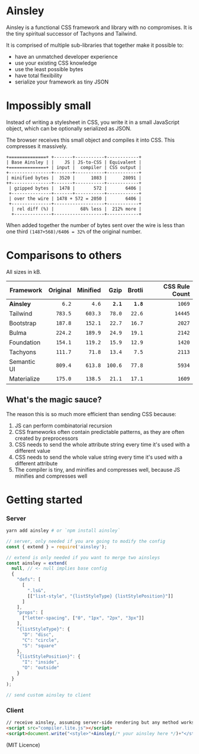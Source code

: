 # Ainsley

Ainsley is a functional CSS framework and library with no compromises.
It is the tiny spiritual successor of Tachyons and Tailwind.

It is comprised of multiple sub-libraries that together make it possible to:
  * have an unmatched developer experience
  * use your existing CSS knowledge
  * use the least possible bytes
  * have total flexibility
  * serialize your framework as tiny JSON

# Impossibly small

Instead of writing a stylesheet in CSS, you write it in a small JavaScript
object, which can be optionally serialized as JSON.

The browser receives this small object and compiles it into CSS. This compresses
it massively.

```none
+==============+ +-------+-----------+------------+
| Base Ainsley | |    JS | JS-to-CSS | Equivalent |
+==============+ | input |  compiler | CSS output |
+----------------+-------+-----------+------------+
| minified bytes |  3520 |      1083 |      28091 |
++---------------+-------+-----------+------------+
 | gzipped bytes |  1478 |       572 |       6406 |
 +---------------+-------+-----------+------------+
 | over the wire | 1478 + 572 = 2050 |       6406 |
 +---------------+-------------------+------------+
  | rel diff (%) |          68% less |  212% more |
  +--------------+-------------------+------------+
```

When added together the number of bytes sent over the wire is less than one
third `(1487+568)/6406 = 32%` of the original number.

# Comparisons to others

All sizes in kB.

Framework   | Original | Minified |      Gzip |    Brotli | CSS Rule Count
------------|---------:|---------:|----------:|----------:|--------------:
**Ainsley** |    `6.2` |    `4.6` | **`2.1`** | **`1.8`** |         `1069`
Tailwind    |  `783.5` |  `603.3` |    `78.0` |    `22.6` |        `14445`
Bootstrap   |  `187.8` |  `152.1` |    `22.7` |    `16.7` |         `2027`
Bulma       |  `224.2` |  `189.9` |    `24.9` |    `19.1` |         `2142`
Foundation  |  `154.1` |  `119.2` |    `15.9` |    `12.9` |         `1420`
Tachyons    |  `111.7` |   `71.8` |    `13.4` |     `7.5` |         `2113`
Semantic UI |  `809.4` |  `613.8` |   `100.6` |    `77.8` |         `5934`
Materialize |  `175.0` |  `138.5` |    `21.1` |    `17.1` |         `1609`

## What's the magic sauce?

The reason this is so much more efficient than sending CSS because:

1. JS can perform combinatorial recursion
2. CSS frameworks often contain predictable patterns, as they are often created
   by preprocessors
3. CSS needs to send the whole attribute string every time it's used with a
   different value
4. CSS needs to send the whole value string every time it's used with a
   different attribute
5. The compiler is tiny, and minifies and compresses well, because JS minifies
   and compresses well

# Getting started

### Server

```bash
yarn add ainsley # or `npm install ainsley`
```

```js
// server, only needed if you are going to modify the config
const { extend } = require('ainsley');

// extend is only needed if you want to merge two ainsleys
const ainsley = extend(
  null, // <- null implies base config
  {
    "defs": [
      [
        ".ls&",
        [["list-style", "{listStyleType} {listStylePosition}"]]
      ]
    ],
    "props": [
      ["letter-spacing", ["0", "1px", "2px", "3px"]]
    ],
    "{listStyleType}": {
      "D": "disc",
      "C": "circle",
      "S": "square"
    },
    "{listStylePosition}": {
      "I": "inside",
      "O": "outside"
    }
  }
);

// send custom ainsley to client
```

### Client

```html
// receive ainsley, assuming server-side rendering but any method works
<script src="compiler.lite.js"></script>
<script>document.write("<style>"+Ainsley(/* your ainsley here */)+"</style>")</script>
```

(MIT Licence)
